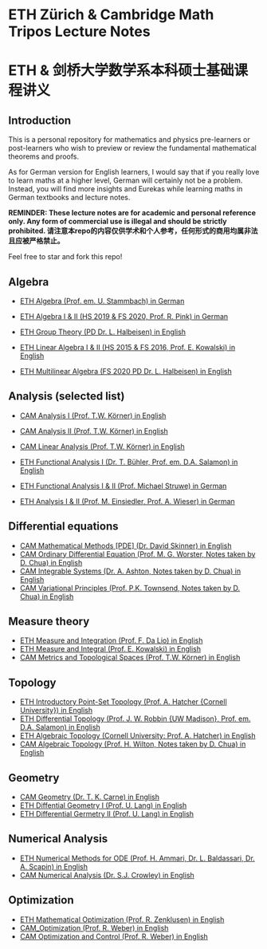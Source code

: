 # ETH Zürich & Cambridge Math Tripos Lecture Notes

# ETH & 剑桥大学数学系本科硕士基础课程讲义



## Introduction

This is a personal repository for mathematics and physics pre-learners or post-learners who wish to preview or review the fundamental mathematical theorems and proofs.

As for German version for English learners, I would say that if you really love to learn maths at a higher level, German will certainly not be a problem. Instead, you will find more insights and Eurekas while learning maths in German textbooks and lecture notes. 

**REMINDER: These lecture notes are for academic and personal reference only. Any form of commercial use is illegal and should be strictly prohibited. 请注意本repo的内容仅供学术和个人参考，任何形式的商用均属非法且应被严格禁止。**

Feel free to star and fork this repo!



## Algebra

* [ETH Algebra (Prof. em. U. Stammbach) in German](/Algebra/ETH_Algebra.pdf)

* [ETH Algebra I & II (HS 2019  & FS 2020, Prof. R. Pink) in German](/Algebra/ETH_Algebra_I_II_Summary.pdf)
* [ETH Group Theory (PD Dr. L. Halbeisen) in English](/Algebra/ETH_Group_Theory.pdf)
* [ETH Linear Algebra I & II (HS 2015 & FS 2016, Prof. E. Kowalski) in English](/Algebra/ETH_Linear_Algebra_I_II.pdf)
* [ETH Multilinear Algebra (FS 2020 PD Dr. L. Halbeisen) in English](/Algebra/Multilinear_Algebra.pdf)

## Analysis (selected list)

* [CAM Analysis I (Prof. T.W. Körner) in English](/Analysis/CAM_Analysis_I.pdf)
* [CAM Analysis II (Prof. T.W. Körner) in English](/Analysis/CAM_Analysis_II.pdf)
* [CAM Linear Analysis (Prof. T.W. Körner) in English](/Analysis/CAM_LA.pdf)
* [ETH Functional Analysis I (Dr. T. Bühler, Prof. em. D.A. Salamon) in English](/Analysis/FA_ETH_2017.pdf)

* [ETH Functional Analysis I & II (Prof. Michael Struwe) in German](/Analysis/FA-I-II-11-9-2014.pdf)

* [ETH Analysis I & II (Prof. M. Einsiedler, Prof. A. Wieser) in German](/Analysis/Math_Analysis_I_II_German_ETH.pdf)

## Differential equations

* [CAM Mathematical Methods [PDE] (Dr. David Skinner) in English](/Differential%20Equations/CAM_MATH_METHODS.pdf )
* [CAM Ordinary Differential Equation (Prof. M. G. Worster, Notes taken by D. Chua) in English](/Differential%20Equations/CAM_ordinary_differential_equations.pdf)
* [CAM Integrable Systems (Dr. A. Ashton, Notes taken by D. Chua) in English](/Differential%20Equations/integrable_systems.pdf)
* [CAM Variational Principles (Prof. P.K. Townsend, Notes taken by D. Chua) in English](/Differential%20Equations/variational_principles.pdf)

## Measure theory

* [ETH Measure and Integration (Prof. F. Da Lio) in English](/Measure%20Theory%20(Analysis%20III)/ETH%20Measure%20&%20Integration.pdf)
* [ETH Measure and Integral (Prof. E. Kowalski) in English](/Measure%20Theory%20(Analysis%20III)/ETH_measure_integral.pdf)
* [CAM Metrics and Topological Spaces (Prof. T.W. Körner) in English](/Measure%20Theory%20(Analysis%20III)/Metrics%20and%20Spaces.pdf)

## Topology

* [ETH Introductory Point-Set Topology (Prof. A. Hatcher {Cornell University}) in English](/Topology/ETH_Topology.pdf)
* [ETH Differential Topology (Prof. J. W. Robbin {UW Madison}, Prof. em. D.A. Salamon) in English](/Topology/difftop.pdf)
* [ETH Algebraic Topology (Cornell University: Prof. A. Hatcher) in English](/Topology/Algebraic%20Topology.pdf)
* [CAM Algebraic Topology (Prof. H. Wilton, Notes taken by D. Chua) in English](/Topology/cam_algebraic_topology.pdf)

## Geometry

* [CAM Geometry (Dr. T. K. Carne) in English](/Geometry/CAM_2002.pdf)
* [ETH Diffential Geometry I (Prof. U. Lang) in English](/Geometry/ETH_Diff_Geometry.pdf)
* [ETH Differential Germetry II (Prof. U. Lang) in English](/Geometry/ETH_diffgeom2.pdf)

## Numerical Analysis

* [ETH Numerical Methods for ODE (Prof. H. Ammari, Dr. L. Baldassari, Dr. A. Scapin) in English](/Numerical%20Analysis/ETH_NSODE.pdf)
* [CAM Numerical Analysis (Dr. S.J. Crowley) in English](/Numerical%20Analysis/cam_numerical_analysis.pdf)

## Optimization

* [ETH Mathematical Optimization (Prof. R. Zenklusen) in English](/Optimization/ETH_version.pdf)
* [CAM_Optimization (Prof. R. Weber) in English](/Optimization/CAM_version.pdf)
* [CAM Optimization and Control (Prof. R. Weber) in English](/Optimization/Opt%20&%20Control.pdf)